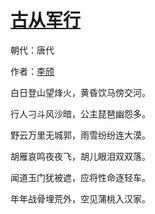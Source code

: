 # [古从军行](http://so.gushiwen.org/view_6013.aspx)

朝代：唐代

作者：[李颀](http://so.gushiwen.org/author_671.aspx)

白日登山望烽火，黄昏饮马傍交河。

行人刁斗风沙暗，公主琵琶幽怨多。

野云万里无城郭，雨雪纷纷连大漠。

胡雁哀鸣夜夜飞，胡儿眼泪双双落。

闻道玉门犹被遮，应将性命逐轻车。

年年战骨埋荒外，空见蒲桃入汉家。

